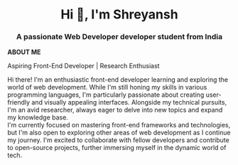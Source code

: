 <h1 align="center">Hi 👋, I'm Shreyansh </h1>
<h3 align="center">A passionate Web Developer developer student from India</h3>

**ABOUT ME**

Aspiring Front-End Developer | Research Enthusiast

Hi there! I'm an enthusiastic front-end developer learning and exploring the world of web development. While I'm still honing my skills in various programming languages, I'm particularly passionate about creating user-friendly and visually appealing interfaces. Alongside my technical pursuits, I'm an avid researcher, always eager to delve into new topics and expand my knowledge base. <br> I'm currently focused on mastering front-end frameworks and technologies, but I'm also open to exploring other areas of web development as I continue my journey. I'm excited to collaborate with fellow developers and contribute to open-source projects, further immersing myself in the dynamic world of tech.

